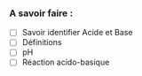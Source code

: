 ### A savoir faire : 
- [ ] Savoir identifier Acide et Base
- [ ] Définitions
- [ ] pH
- [ ] Réaction acido-basique